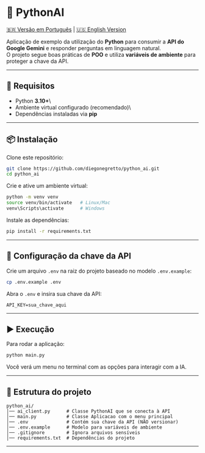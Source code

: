 # 🐍 PythonAI
[🇧🇷 Versão em Português](./README.md) | [🇺🇸 English Version](./README_EN.md)

Aplicação de exemplo da utilização do **Python** para consumir a **API do Google Gemini** e
responder perguntas em linguagem natural.\
O projeto segue boas práticas de **POO** e utiliza **variáveis de
ambiente** para proteger a chave da API.

------------------------------------------------------------------------

## 🚀 Requisitos

-   Python **3.10+**\
-   Ambiente virtual configurado (recomendado)\
-   Dependências instaladas via **pip**

------------------------------------------------------------------------

## 📦 Instalação

Clone este repositório:

``` bash
git clone https://github.com/diegonegretto/python_ai.git
cd python_ai
```

Crie e ative um ambiente virtual:

``` bash
python -m venv venv
source venv/bin/activate   # Linux/Mac
venv\Scripts\activate      # Windows
```

Instale as dependências:

``` bash
pip install -r requirements.txt
```

------------------------------------------------------------------------

## 🔑 Configuração da chave da API

Crie um arquivo `.env` na raiz do projeto baseado no modelo
`.env.example`:

``` bash
cp .env.example .env
```

Abra o `.env` e insira sua chave da API:

``` env
API_KEY=sua_chave_aqui
```

------------------------------------------------------------------------

## ▶️ Execução

Para rodar a aplicação:

``` bash
python main.py
```

Você verá um menu no terminal com as opções para interagir com a IA.

------------------------------------------------------------------------

## 📂 Estrutura do projeto

    python_ai/
    │── ai_client.py      # Classe PythonAI que se conecta à API
    │── main.py           # Classe Aplicacao com o menu principal
    │── .env              # Contém sua chave da API (NÃO versionar)
    │── .env.example      # Modelo para variáveis de ambiente
    │── .gitignore        # Ignora arquivos sensíveis
    │── requirements.txt  # Dependências do projeto

------------------------------------------------------------------------
